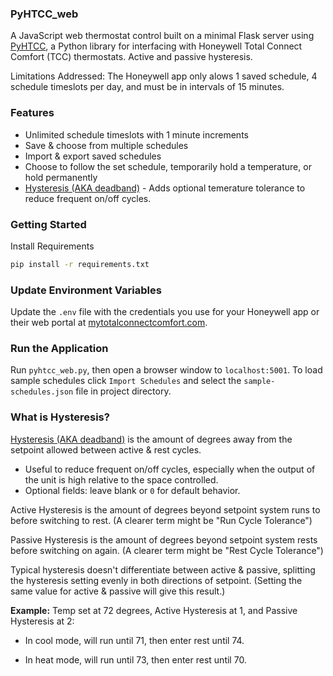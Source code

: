### PyHTCC_web

A JavaScript web thermostat control built on a minimal Flask server using [PyHTCC](https://github.com/csm10495/pyhtcc), a Python library for interfacing with Honeywell Total Connect Comfort (TCC) thermostats. Active and passive hysteresis.

Limitations Addressed: The Honeywell app only alows 1 saved schedule, 4 schedule timeslots per day, and must be in intervals of 15 minutes.

### Features
- Unlimited schedule timeslots with 1 minute increments
- Save & choose from multiple schedules
- Import & export saved schedules
- Choose to follow the set schedule, temporarily hold a temperature, or hold permanently
- [Hysteresis (AKA deadband)](#what-is-hysteresis) - Adds optional temerature tolerance to reduce frequent on/off cycles.

### Getting Started

Install Requirements
```bash
pip install -r requirements.txt
```

### Update Environment Variables
Update the `.env` file with the credentials you use for your Honeywell app or their web portal at [mytotalconnectcomfort.com](https://mytotalconnectcomfort.com/).

### Run the Application
Run `pyhtcc_web.py`, then open a browser window to `localhost:5001`. To load sample schedules click `Import Schedules` and select the `sample-schedules.json` file in project directory.

### What is Hysteresis?
<a href="https://search.brave.com/search?q=hvac+deadband+hysteresis&source=web&summary=1&summary_og=391a2b9ee4a6faf7cb0377">Hysteresis (AKA deadband)</a> is the amount of degrees away from the setpoint allowed between active & rest cycles.

- Useful to reduce frequent on/off cycles, especially when the output of the unit is high relative to the space controlled.
- Optional fields: leave blank or `0` for default behavior.

Active Hysteresis is the amount of degrees beyond setpoint system runs to before switching to rest.
(A clearer term might be "Run Cycle Tolerance")

Passive Hysteresis is the amount of degrees beyond setpoint system rests before switching on again.
(A clearer term might be "Rest Cycle Tolerance")

Typical hysteresis doesn't differentiate between active & passive, splitting the hysteresis setting evenly in both directions of setpoint. (Setting the same value for active & passive will give this result.)

**Example:**  Temp set at 72 degrees, Active Hysteresis at 1, and Passive Hysteresis at 2:

- In cool mode, will run until 71, then enter rest until 74.

- In heat mode, will run until 73, then enter rest until 70.
